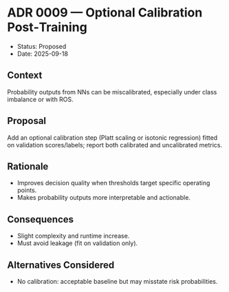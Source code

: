 # ADR 0009 — Optional Calibration Post‑Training

- Status: Proposed
- Date: 2025-09-18

## Context
Probability outputs from NNs can be miscalibrated, especially under class imbalance or with ROS.

## Proposal
Add an optional calibration step (Platt scaling or isotonic regression) fitted on validation scores/labels; report both calibrated and uncalibrated metrics.

## Rationale
- Improves decision quality when thresholds target specific operating points.
- Makes probability outputs more interpretable and actionable.

## Consequences
- Slight complexity and runtime increase.
- Must avoid leakage (fit on validation only).

## Alternatives Considered
- No calibration: acceptable baseline but may misstate risk probabilities.

